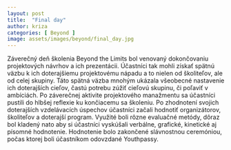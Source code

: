 ```yaml
---
layout: post
title:  "Final day"
author: kriza
categories: [ Beyond ]
image: assets/images/beyond/final_day.jpg
---
```


Záverečný deň školenia Beyond the Limits bol venovaný dokončovaniu projektových návrhov a ich prezentácii. Účastníci tak mohli získať spätnú väzbu k ich doterajšiemu projektovému nápadu a to nielen od školiteľov, ale od celej skupiny. Táto spätná väzba mnohým ukázala všeobecné nastavenie ich doterajších cieľov, častú potrebu zúžiť cieľovú skupinu, či poľaviť v ambíciách. Po záverečnej
aktivite projektového manažmentu sa účastníci pustili do hlbšej reflexie ku končiacemu sa školeniu. Po zhodnotení svojich doterajších vzdelávacích úspechov účastníci začali hodnotiť organizátorov, školiteľov a doterajší program. Využité boli rôzne evaluačné metódy, dôraz bol kladený nato aby si účastníci vyskúšali verbálne, grafické, kinetické aj písomné hodnotenie. Hodnotenie bolo zakončené slávnostnou ceremóniou, počas ktorej boli účastníkom odovzdané Youthpassy.




